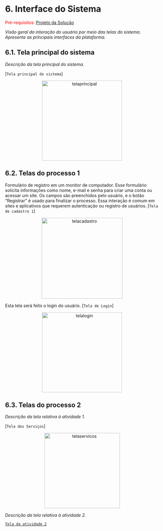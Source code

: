 
# 6. Interface do Sistema

<span style="color:red">Pré-requisitos: <a href="4-Projeto-Solucao.md"> Projeto da Solução</a></span>

_Visão geral da interação do usuário por meio das telas do sistema. Apresente as principais interfaces da plataforma._

## 6.1. Tela principal do sistema

_Descrição da tela principal do sistema._

[`Tela principal do sistema`]
<div align = "center">
<img <img width="262" alt="telaprincipal" src="https://github.com/ICEI-PUC-Minas-PSG-ADS-TI/psg-ads-2024-1-p2-tiapn-7358-1-01-Centro-Conveniencia-Virtual/assets/143142269/bbce2b2d-63e7-4eeb-baf6-1095772441c3">
</div>


## 6.2. Telas do processo 1
Formulário de registro em um monitor de computador. Esse formulário solicita informações como nome, e-mail e senha para criar uma conta ou acessar um site. Os campos são preenchidos pelo usuário, e o botão “Registrar” é usado para finalizar o processo. Essa interação é comum em sites e aplicativos que requerem autenticação ou registro de usuários. 
[`Tela de cadastro 1`]

<div align = "center">
<img <img width="265" alt="telacadastro" src="https://github.com/ICEI-PUC-Minas-PSG-ADS-TI/psg-ads-2024-1-p2-tiapn-7358-1-01-Centro-Conveniencia-Virtual/assets/143142269/62701b53-484b-467c-bc33-a8b7f266e523"></div>

Esta tela será feito o login do usuário.
[`Tela de Login`]
<div align = "center">
<img <img width="262" alt="telalogin" src="https://github.com/ICEI-PUC-Minas-PSG-ADS-TI/psg-ads-2024-1-p2-tiapn-7358-1-01-Centro-Conveniencia-Virtual/assets/143142269/9756397e-4e57-4d17-83c2-def4f30fb222">
</div>

## 6.3. Telas do processo 2

_Descrição da tela relativa à atividade 1._

[`Tela dos Serviços`]
<div align = "center">
<img width="247" alt="telaservicos" src="https://github.com/ICEI-PUC-Minas-PSG-ADS-TI/psg-ads-2024-1-p2-tiapn-7358-1-01-Centro-Conveniencia-Virtual/assets/143142269/4ab68ec5-01cc-48d4-aa81-788f2c968b5b"></div>

_Descrição da tela relativa à atividade 2._

[`Tela da atividade 2`](images/)


